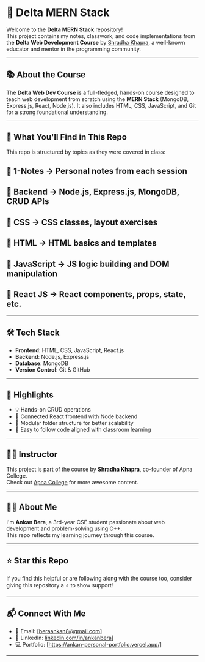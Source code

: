 # 🚀 Delta MERN Stack

Welcome to the **Delta MERN Stack** repository!  
This project contains my notes, classwork, and code implementations from the **Delta Web Development Course** by [Shradha Khapra](https://www.linkedin.com/in/shradhakhapra/), a well-known educator and mentor in the programming community.

---

## 📚 About the Course

The **Delta Web Dev Course** is a full-fledged, hands-on course designed to teach web development from scratch using the **MERN Stack** (MongoDB, Express.js, React, Node.js). It also includes HTML, CSS, JavaScript, and Git for a strong foundational understanding.

---

## 🧠 What You'll Find in This Repo

This repo is structured by topics as they were covered in class:


## 📁 1-Notes → Personal notes from each session
## 📁 Backend → Node.js, Express.js, MongoDB, CRUD APIs
## 📁 CSS → CSS classes, layout exercises
## 📁 HTML → HTML basics and templates
## 📁 JavaScript → JS logic building and DOM manipulation
## 📁 React JS → React components, props, state, etc.

---

## 🛠️ Tech Stack

- **Frontend**: HTML, CSS, JavaScript, React.js  
- **Backend**: Node.js, Express.js  
- **Database**: MongoDB  
- **Version Control**: Git & GitHub  

---

## 📌 Highlights

- 💡 Hands-on CRUD operations  
- 🔗 Connected React frontend with Node backend  
- 🧩 Modular folder structure for better scalability  
- 🧠 Easy to follow code aligned with classroom learning  

---

## 👩‍🏫 Instructor

This project is part of the course by **Shradha Khapra**, co-founder of Apna College.  
Check out [Apna College](https://www.apnacollege.in/) for more awesome content.

---

## 🙋‍♂️ About Me

I'm **Ankan Bera**, a 3rd-year CSE student passionate about web development and problem-solving using C++.  
This repo reflects my learning journey through this course.

---

## ⭐️ Star this Repo

If you find this helpful or are following along with the course too, consider giving this repository a ⭐️ to show support!

---

## 📬 Connect With Me

- 📧 Email: [beraankan8@gmail.com]  
- 🔗 LinkedIn: [linkedin.com/in/ankanbera](https://www.linkedin.com/in/ankanbera)]
- 💻 Portfolio: [https://ankan-personal-portfolio.vercel.app/]

---

